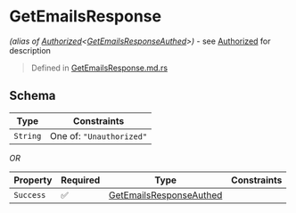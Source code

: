 # GetEmailsResponse
*(alias of [Authorized](../../../auth/Authorized.md)\<[GetEmailsResponseAuthed](../../../routes/native/get_emails/GetEmailsResponseAuthed.md)\>)* - see [Authorized](../../../auth/Authorized.md) for description
> Defined in [GetEmailsResponse.md.rs](../../../../interface/src/interface/routes/native/get_emails)

## Schema

| Type | Constraints |
| --- | --- |
| `String` | One of: `"Unauthorized"` |

*OR*

| Property | Required | Type | Constraints |
| --- | --- | --- | --- |
| `Success` | ✅ | [GetEmailsResponseAuthed](../../../routes/native/get_emails/GetEmailsResponseAuthed.md) |     | 


